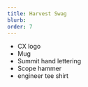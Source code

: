 ```yaml
---
title: Harvest Swag
blurb:
order: 7
---
```


- CX logo
- Mug
- Summit hand lettering
- Scope hammer
- engineer tee shirt
